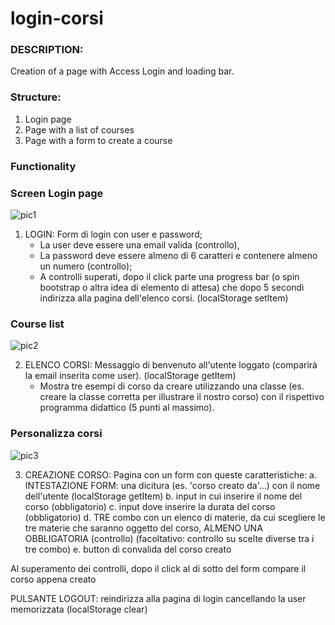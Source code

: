 # login-corsi

### DESCRIPTION:
Creation of a page with Access Login and loading bar.

### Structure:
1. Login page
2. Page with a list of courses
3. Page with a form to create a course

### Functionality 

### Screen Login page
![pic1](https://user-images.githubusercontent.com/98649610/162701261-5869e522-43db-4167-8a5d-29cd32813eeb.JPG)

1) LOGIN: Form di login con user e password;  
     - La user deve essere una email valida (controllo), 
     - La password deve essere almeno di 6 caratteri e contenere almeno un numero (controllo); 
     - A controlli superati, dopo il click parte una progress bar (o spin bootstrap o altra idea di elemento di attesa) che dopo 5 secondi indirizza alla pagina dell'elenco corsi. (localStorage setItem)


### Course list
![pic2](https://user-images.githubusercontent.com/98649610/162701277-c523ed10-8d49-48f4-aeaa-3a872f2e86d8.JPG)

2) ELENCO CORSI: Messaggio di benvenuto all'utente loggato (comparirà la email inserita come user). (localStorage getItem)
    - Mostra tre esempi di corso da creare utilizzando una classe (es. creare la classe corretta per illustrare il nostro corso) con il rispettivo programma didattico (5 punti al massimo).


### Personalizza corsi
![pic3](https://user-images.githubusercontent.com/98649610/162701326-29e9db06-7e2d-49b4-87c6-8142f7a607be.JPG)

3) CREAZIONE CORSO: Pagina con un form con queste caratteristiche:
    a. INTESTAZIONE FORM: una dicitura (es. 'corso creato da'...) con il nome dell'utente (localStorage getItem)
    b. input in cui inserire il nome del corso (obbligatorio)
    c. input dove inserire la durata del corso (obbligatorio)
    d. TRE combo con un elenco di materie, da cui scegliere le tre materie che saranno oggetto del corso, ALMENO UNA OBBLIGATORIA (controllo) (facoltativo: controllo su scelte diverse tra i tre combo)
    e. button di convalida del corso creato
    
Al superamento dei controlli, dopo il click al di sotto del form compare il corso appena creato

PULSANTE LOGOUT: reindirizza alla pagina di login cancellando la user memorizzata (localStorage clear)









